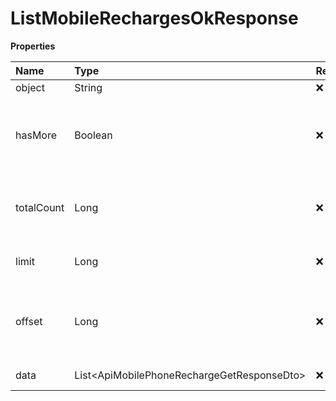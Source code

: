 # ListMobileRechargesOkResponse

**Properties**

| Name       | Type                                         | Required | Description                                                 |
| :--------- | :------------------------------------------- | :------- | :---------------------------------------------------------- |
| object     | String                                       | ❌       | Object type                                                 |
| hasMore    | Boolean                                      | ❌       | Indicates whether there is another page to be searched      |
| totalCount | Long                                         | ❌       | Total number of items for the filters entered               |
| limit      | Long                                         | ❌       | Number of objects per page                                  |
| offset     | Long                                         | ❌       | Position of the object from which the page should be loaded |
| data       | List\<ApiMobilePhoneRechargeGetResponseDto\> | ❌       | List of objects                                             |

<!-- This file was generated by liblab | https://liblab.com/ -->
